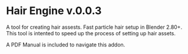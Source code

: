 # Hair Engine v.0.0.3
A tool for creating hair assests. Fast particle hair setup in Blender 2.80+. This tool is intented to speed up the process of setting up hair assets.

A PDF Manual is included to navigate this addon.
